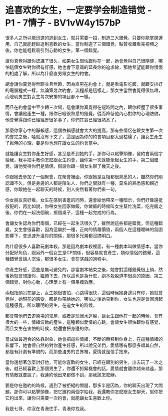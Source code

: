 # 追喜欢的女生，一定要学会制造错觉 - P1 - 7情子 - BV1vW4y157bP

很多人之所以能迅速的追到女生，就只需要一招，制造三大錯覺，只要你能掌握運用，自己就能輕鬆追到喜歡的女生，當你制造了三個錯覺，點贊收藏看完視頻之後，你也能輕鬆吸引到心動的女生，第一個錯覺。

讓你真覺得跟你認識了很久，如果女生很快跟你在一起，她會覺得自己很隨便，哪怕這個女生對你很有好感，她也會下意識的延長你的追求線，那她希望能跟你慢慢的相處了解，所以為什麼直男跟女生的約會。

總會讓你真覺得無聊並且無趣，因為直男在約會上，就是看電影吃飯，就跟安排好的電腦程式一樣，無論第幾次約會，流程都是這樣走，那女生當然會覺得很無趣，而聰明男生對女生每次安排的項目都不一樣。

而且在約會當中至少轉三次場，這會讓你真覺得在短時間之內，跟你經歷了很多事情，會讓他產生一種，跟你已經很熟悉的錯覺，從而降低他內心對你的心理防備，他會覺得跟你已經經歷很多事了，你們其實已經很熟悉了。

那麼你家心中的靜賴感，這個依賴感就會大大的提高，那有些情侶在跟女生第一次約會完之後，哇就沒有下文了，這是因為你的約會項目都太過枯燥了，讓女生產生了厭倦的心理，要是你也想在跟女生的約會當中。

就能讓女生對你產生好感，甚至是牽到她的手，那你可以點擊頭像，發約會兩個字給我，我手把手教你怎麼跟女生約會，讓你第一次就能牽起女生的手，第二個錯覺，讓他覺得你們是情侶，假設你跟一個女生聊了幾天之後。

你跟她去參加了一個聚會，在聚會裡面，你跟她是互相都很熟悉的人，雖然你們剛認識不久，但是身邊的人都是陌生人，你們之間就有一種，莫名的熟悉感和親近感，你跟她在一起聊天的時候，別人突然看著你們來一句。

你女朋友真好看，女生在感到害羞的同時，還會給他帶來一種暗示，你們好像還挺般配的，再比如說，你帶女生回家做飯，你做飯的時候叫女生幫忙洗菜，吃完飯之後，你們在一起洗個碗，擦個桌子，這種一起完成的行為。

會讓女生認為你們兩個，已經在一起生活很久了，雖然說這些都是錯覺，但這種錯覺，女生會很喜歡，因為這屬於一種，正向的情趣價值，兩個人在這種曖昧的氛圍影響下，會迅速升溫你的關係，那很多兄弟都沒搞明白。

為什麼很多人喜歡玩劇本殺，那是因為劇本殺裡面，有一種劇本叫做情感本，當你分配好角色，跟另外一個女生是CP關係，很容易就會產生，類似情侶的錯覺，這種錯覺會讓人沉淪，那很多女生，會在演戲的過程中。

你產生好感，這些是無可避免的，那當劇本結束之後，她會對這種錯覺很上頭，然後她就會想跟你，繼續下去，所以這也是為什麼，劇本殺脫道率很高的原因，第三個錯覺，對你心動，心理學上有一個吊橋效應。

兩根指頭吊在腳上，女生她很害怕，心跳得很快，這個時候她身邊只有你，她就會覺得，她現在的感受，都是你帶給她的，哪怕之後她見到你，女生也還是會回想起這種感覺，所以聰明的男生，在追女生的時候。

都會帶他們去遊樂場的鬼屋，或者是玩溺水逃脫，讓女生跟他在一起的時候，會有很大的一些，情緒波動的產生，這種類似愛情的心跳，會讓女生很快跟你有感覺，而且女生在害怕的時候，她還會把身邊的你。

當成做最適合的依靠對象，她會把這些情緒，不斷的轉移到你身上，在這種情緒的影響下，她會很自然的對你產生好感，所以說兄弟們，愛情哪有那麼多順其自然，都是有計劃有準備的，而那些渣男的世界裡，愛情就是信手拈來。

當你還想著怎麼討好他，可能你喜歡的女生，已經在跟別的男生，出去玩了一次之後，就已經喜歡上那個男生了，你還不抓緊機會的話，愛情就會離你越來越遠，那有情敵就要說了，我連約他出來都做不到，那我該怎麼辦。

要是你在邀約的時候，遇到了被拒絕的問題，那多半是因為，你的聊天出現了大問題，那你可以點擊頭像，把它邀約兩個字給我，我還教你怎麼跟女生聊天，幫你把它約出來，讓你只需要一次約會，就能讓女生喜歡上你。

我是七哥，你沒在青港住手，青港你找我。